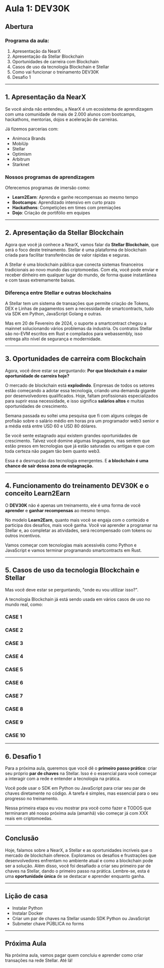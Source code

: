 # Aula 1: DEV30K

## Abertura

### Programa da aula:

1. Apresentação da NearX
2. Apresentação da Stellar Blockchain
3. Oportunidades de carreira com Blockchain
4. Casos de uso da tecnologia Blockchain e Stellar
5. Como vai funcionar o treinamento DEV30K
6. Desafio 1

---

## 1. Apresentação da NearX

Se você ainda não entendeu, a NearX é um ecosistema de aprendizagem com uma comunidade de mais de 2.000 alunos com bootcamps, hackathons, mentorias, dojos e aceleração de carreiras.

Já fizemos parcerias com:

- Animoca Brands
- MobiUp
- Stellar
- Optimism
- Arbitrum
- Starknet

### Nossos programas de aprendizagem

Oferecemos programas de imersão como:

- **Learn2Earn**: Aprenda e ganhe recompensas ao mesmo tempo
- **Bootcamps**: Aprendizado intensivo em curto prazo
- **Hackathons**: Competições em times com premiações
- **Dojo**: Criação de portifólio em equipes

---

## 2. Apresentação da Stellar Blockchain

Agora que você já conhece a NearX, vamos falar da **Stellar Blockchain**, que será o foco deste treinamento. Stellar é uma plataforma de blockchain criada para facilitar transferências de valor rápidas e seguras.

A Stellar é uma blockchain pública que conecta sistemas financeiros tradicionais ao novo mundo das criptomoedas. Com ela, você pode enviar e receber dinheiro em qualquer lugar do mundo, de forma quase instantânea e com taxas extremamente baixas.

### Diferença entre Stellar e outras blockchains

A Stellar tem um sistema de transações que permite criação de Tokens, DEX e Linhas de pagamentos sem a necessidade de smartcontracts, tudo via SDK em Python, JavaScript Golang e outras.

Mas em 20 de Fevereiro de 2024, o suporte a smartcontract chegou a mainnet solucionando vários problemas da industria. Os contratos Stellar são no-EVM escritos em Rust e compilados para webassembly, isso entrega alto nível de segurança e modernidade.

---

## 3. Oportunidades de carreira com Blockchain

Agora, você deve estar se perguntando: **Por que blockchain é a maior oportunidade de carreira hoje?**

O mercado de blockchain está **explodindo**. Empresas de todos os setores estão começando a adotar essa tecnologia, criando uma demanda gigante por desenvolvedores qualificados. Hoje, faltam profissionais especializados para suprir essa necessidade, e isso significa **salários altos** e muitas oportunidades de crescimento.

Semana passada eu soltei uma pesquisa que fi com alguns colegas de profisão sobre o salário médio em horas pra um programador web3 senior e a média está entre USD 60 e USD 80 dólares.

Se você sente estagnado aqui existem grandes oportunidades de crescimento. Talvez você domine algumas linguagens, mas sentem que estão presos em tecnologias que já estão saturadas ou antigas e que com toda certeza não pagam tão bem quanto web3.

Essa é a desrrupção das tecnologia emergentes. E **a blockchain é uma chance de sair dessa zona de estagnação.**

---

## 4. Funcionamento do treinamento DEV30K e o conceito Learn2Earn

O **DEV30K** não é apenas um treinamento, ele é uma forma de você **aprender** e **ganhar recompensas** ao mesmo tempo.

No modelo **Learn2Earn**, quanto mais você se engaja com o conteúdo e participa dos desafios, mais você ganha. Você vai aprender a programar na Stellar e, ao completar as atividades, será recompensado com tokens ou outros incentivos.

Vamos começar com tecnologias mais acessivéis como Python e JavaScript e vamos terminar programando smartcontracts em Rust.

---

## 5. Casos de uso da tecnologia Blockchain e Stellar

Mas você deve estar se perguntando, "onde eu vou utilizar isso?".

A tecnologia Blockchain já está sendo usada em vários casos de uso no mundo real, como:

### CASE 1

### CASE 2

### CASE 3

### CASE 4

### CASE 5

### CASE 6

### CASE 7

### CASE 8

### CASE 9

### CASE 10

---

## 6. Desafio 1

Para a próxima aula, queremos que você dê o **primeiro passo prático**: criar seu próprio **par de chaves** na Stellar. Isso é o essencial para você começar a interagir com a rede e entender a tecnologia na prática.

Você pode usar o SDK em Python ou JavaScript para criar seu par de chaves diretamente no código. A tarefa é simples, mas essencial para o seu progresso no treinamento.

Nessa primeira etapa eu vou mostrar pra você como fazer e TODOS que terminaram até nosso próxima aula (amanhã) vão começar já com XXX reais em criptomoedas.

---

## Conclusão

Hoje, falamos sobre a NearX, a Stellar e as oportunidades incríveis que o mercado de blockchain oferece. Exploramos os desafios e frustrações que desenvolvedores enfrentam no ambiente atual e como a blockchain pode ser a solução. Além disso, você foi desafiado a criar seu primeiro par de chaves na Stellar, dando o primeiro passo na prática. Lembre-se, esta é uma **oportunidade única** de se destacar e aprender enquanto ganha.

---

## Lição de casa

- Instalar Python
- Instalar Docker
- Criar um par de chaves na Stellar usando SDK Python ou JavaScript
- Submeter chave PÚBLICA no forms

---

## Próxima Aula

Na próxima aula, vamos pagar quem concluiu e aprender como criar transações na rede Stellar. Até lá!

